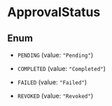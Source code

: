 

# ApprovalStatus

## Enum


* `PENDING` (value: `"Pending"`)

* `COMPLETED` (value: `"Completed"`)

* `FAILED` (value: `"Failed"`)

* `REVOKED` (value: `"Revoked"`)



